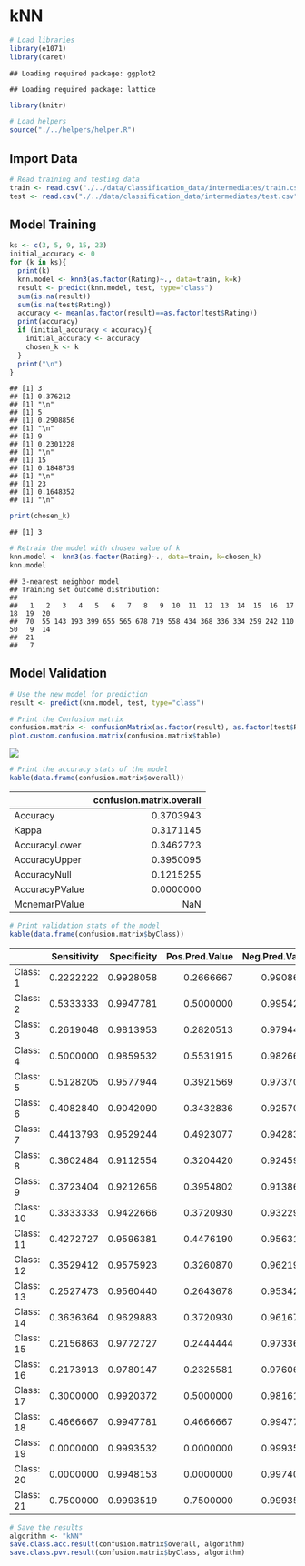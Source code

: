 # kNN

``` r
# Load libraries
library(e1071)
library(caret)
```

    ## Loading required package: ggplot2

    ## Loading required package: lattice

``` r
library(knitr)

# Load helpers
source("./../helpers/helper.R")
```

## Import Data

``` r
# Read training and testing data
train <- read.csv("./../data/classification_data/intermediates/train.csv")
test <- read.csv("./../data/classification_data/intermediates/test.csv")
```

## Model Training

``` r
ks <- c(3, 5, 9, 15, 23)
initial_accuracy <- 0
for (k in ks){
  print(k)
  knn.model <- knn3(as.factor(Rating)~., data=train, k=k)
  result <- predict(knn.model, test, type="class")
  sum(is.na(result))
  sum(is.na(test$Rating))
  accuracy <- mean(as.factor(result)==as.factor(test$Rating))
  print(accuracy)
  if (initial_accuracy < accuracy){
    initial_accuracy <- accuracy
    chosen_k <- k
  }
  print("\n")
}
```

    ## [1] 3
    ## [1] 0.376212
    ## [1] "\n"
    ## [1] 5
    ## [1] 0.2908856
    ## [1] "\n"
    ## [1] 9
    ## [1] 0.2301228
    ## [1] "\n"
    ## [1] 15
    ## [1] 0.1848739
    ## [1] "\n"
    ## [1] 23
    ## [1] 0.1648352
    ## [1] "\n"

``` r
print(chosen_k)
```

    ## [1] 3

``` r
# Retrain the model with chosen value of k
knn.model <- knn3(as.factor(Rating)~., data=train, k=chosen_k)
knn.model
```

    ## 3-nearest neighbor model
    ## Training set outcome distribution:
    ## 
    ##   1   2   3   4   5   6   7   8   9  10  11  12  13  14  15  16  17  18  19  20 
    ##  70  55 143 193 399 655 565 678 719 558 434 368 336 334 259 242 110  50   9  14 
    ##  21 
    ##   7

## Model Validation

``` r
# Use the new model for prediction
result <- predict(knn.model, test, type="class")

# Print the Confusion matrix
confusion.matrix <- confusionMatrix(as.factor(result), as.factor(test$Rating))
plot.custom.confusion.matrix(confusion.matrix$table)
```

![](class_knn_files/figure-gfm/unnamed-chunk-5-1.png)<!-- -->

``` r
# Print the accuracy stats of the model
kable(data.frame(confusion.matrix$overall))
```

|                | confusion.matrix.overall |
|:---------------|-------------------------:|
| Accuracy       |                0.3703943 |
| Kappa          |                0.3171145 |
| AccuracyLower  |                0.3462723 |
| AccuracyUpper  |                0.3950095 |
| AccuracyNull   |                0.1215255 |
| AccuracyPValue |                0.0000000 |
| McnemarPValue  |                      NaN |

``` r
# Print validation stats of the model
kable(data.frame(confusion.matrix$byClass))
```

|           | Sensitivity | Specificity | Pos.Pred.Value | Neg.Pred.Value | Precision |    Recall |        F1 | Prevalence | Detection.Rate | Detection.Prevalence | Balanced.Accuracy |
|:----------|------------:|------------:|---------------:|---------------:|----------:|----------:|----------:|-----------:|---------------:|---------------------:|------------------:|
| Class: 1  |   0.2222222 |   0.9928058 |      0.2666667 |      0.9908616 | 0.2666667 | 0.2222222 | 0.2424242 |  0.0116354 |      0.0025856 |            0.0096962 |         0.6075140 |
| Class: 2  |   0.5333333 |   0.9947781 |      0.5000000 |      0.9954278 | 0.5000000 | 0.5333333 | 0.5161290 |  0.0096962 |      0.0051713 |            0.0103426 |         0.7640557 |
| Class: 3  |   0.2619048 |   0.9813953 |      0.2820513 |      0.9794430 | 0.2820513 | 0.2619048 | 0.2716049 |  0.0271493 |      0.0071105 |            0.0252101 |         0.6216501 |
| Class: 4  |   0.5000000 |   0.9859532 |      0.5531915 |      0.9826667 | 0.5531915 | 0.5000000 | 0.5252525 |  0.0336134 |      0.0168067 |            0.0303814 |         0.7429766 |
| Class: 5  |   0.5128205 |   0.9577944 |      0.3921569 |      0.9737024 | 0.3921569 | 0.5128205 | 0.4444444 |  0.0504202 |      0.0258565 |            0.0659341 |         0.7353075 |
| Class: 6  |   0.4082840 |   0.9042090 |      0.3432836 |      0.9257058 | 0.3432836 | 0.4082840 | 0.3729730 |  0.1092437 |      0.0446025 |            0.1299289 |         0.6562465 |
| Class: 7  |   0.4413793 |   0.9529244 |      0.4923077 |      0.9428370 | 0.4923077 | 0.4413793 | 0.4654545 |  0.0937298 |      0.0413704 |            0.0840336 |         0.6971519 |
| Class: 8  |   0.3602484 |   0.9112554 |      0.3204420 |      0.9245974 | 0.3204420 | 0.3602484 | 0.3391813 |  0.1040724 |      0.0374919 |            0.1170006 |         0.6357519 |
| Class: 9  |   0.3723404 |   0.9212656 |      0.3954802 |      0.9138686 | 0.3954802 | 0.3723404 | 0.3835616 |  0.1215255 |      0.0452489 |            0.1144150 |         0.6468030 |
| Class: 10 |   0.3333333 |   0.9422666 |      0.3720930 |      0.9322990 | 0.3720930 | 0.3333333 | 0.3516484 |  0.0930834 |      0.0310278 |            0.0833872 |         0.6378000 |
| Class: 11 |   0.4272727 |   0.9596381 |      0.4476190 |      0.9563107 | 0.4476190 | 0.4272727 | 0.4372093 |  0.0711054 |      0.0303814 |            0.0678733 |         0.6934554 |
| Class: 12 |   0.3529412 |   0.9575923 |      0.3260870 |      0.9621993 | 0.3260870 | 0.3529412 | 0.3389831 |  0.0549451 |      0.0193924 |            0.0594699 |         0.6552668 |
| Class: 13 |   0.2527473 |   0.9560440 |      0.2643678 |      0.9534247 | 0.2643678 | 0.2527473 | 0.2584270 |  0.0588235 |      0.0148675 |            0.0562379 |         0.6043956 |
| Class: 14 |   0.3636364 |   0.9629883 |      0.3720930 |      0.9616701 | 0.3720930 | 0.3636364 | 0.3678161 |  0.0568843 |      0.0206852 |            0.0555915 |         0.6633124 |
| Class: 15 |   0.2156863 |   0.9772727 |      0.2444444 |      0.9733688 | 0.2444444 | 0.2156863 | 0.2291667 |  0.0329670 |      0.0071105 |            0.0290886 |         0.5964795 |
| Class: 16 |   0.2173913 |   0.9780147 |      0.2325581 |      0.9760638 | 0.2325581 | 0.2173913 | 0.2247191 |  0.0297350 |      0.0064641 |            0.0277957 |         0.5977030 |
| Class: 17 |   0.3000000 |   0.9920372 |      0.5000000 |      0.9816152 | 0.5000000 | 0.3000000 | 0.3750000 |  0.0258565 |      0.0077569 |            0.0155139 |         0.6460186 |
| Class: 18 |   0.4666667 |   0.9947781 |      0.4666667 |      0.9947781 | 0.4666667 | 0.4666667 | 0.4666667 |  0.0096962 |      0.0045249 |            0.0096962 |         0.7307224 |
| Class: 19 |   0.0000000 |   0.9993532 |      0.0000000 |      0.9993532 | 0.0000000 | 0.0000000 |       NaN |  0.0006464 |      0.0000000 |            0.0006464 |         0.4996766 |
| Class: 20 |   0.0000000 |   0.9948153 |      0.0000000 |      0.9974009 | 0.0000000 | 0.0000000 |       NaN |  0.0025856 |      0.0000000 |            0.0051713 |         0.4974076 |
| Class: 21 |   0.7500000 |   0.9993519 |      0.7500000 |      0.9993519 | 0.7500000 | 0.7500000 | 0.7500000 |  0.0025856 |      0.0019392 |            0.0025856 |         0.8746760 |

``` r
# Save the results
algorithm <- "kNN"
save.class.acc.result(confusion.matrix$overall, algorithm)
save.class.pvv.result(confusion.matrix$byClass, algorithm)
```
